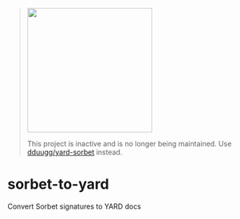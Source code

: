 > <img src="https://stripe.dev/images/badges/archived.png" width="250">
>
> This project is inactive and is no longer being maintained. Use [dduugg/yard-sorbet](https://github.com/dduugg/yard-sorbet) instead.

# sorbet-to-yard

Convert Sorbet signatures to YARD docs
